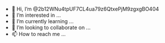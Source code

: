- 👋 Hi, I’m @2b12WNu4tpUF7CL4ua79z6QtxePjM9zgxgBO404
- 👀 I’m interested in ...
- 🌱 I’m currently learning ...
- 💞️ I’m looking to collaborate on ...
- 📫 How to reach me ...

<!---
2b12WNu4tpUF7CL4ua79z6QtxePjM9zgxgBO404/2b12WNu4tpUF7CL4ua79z6QtxePjM9zgxgBO404 is a ✨ special ✨ repository because its `README.md` (this file) appears on your GitHub profile.
You can click the Preview link to take a look at your changes.
--->
